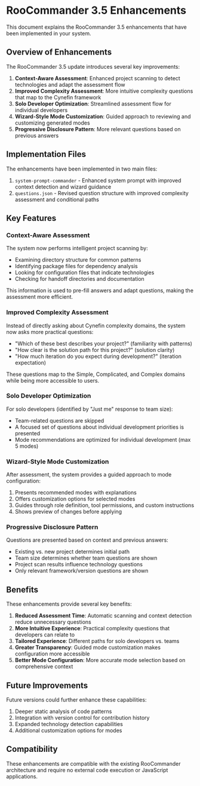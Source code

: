 # RooCommander 3.5 Enhancements

This document explains the RooCommander 3.5 enhancements that have been implemented in your system.

## Overview of Enhancements

The RooCommander 3.5 update introduces several key improvements:

1. **Context-Aware Assessment**: Enhanced project scanning to detect technologies and adapt the assessment flow
2. **Improved Complexity Assessment**: More intuitive complexity questions that map to the Cynefin framework
3. **Solo Developer Optimization**: Streamlined assessment flow for individual developers
4. **Wizard-Style Mode Customization**: Guided approach to reviewing and customizing generated modes
5. **Progressive Disclosure Pattern**: More relevant questions based on previous answers

## Implementation Files

The enhancements have been implemented in two main files:

1. `system-prompt-commander` - Enhanced system prompt with improved context detection and wizard guidance
2. `questions.json` - Revised question structure with improved complexity assessment and conditional paths

## Key Features

### Context-Aware Assessment

The system now performs intelligent project scanning by:

- Examining directory structure for common patterns
- Identifying package files for dependency analysis
- Looking for configuration files that indicate technologies
- Checking for handoff directories and documentation

This information is used to pre-fill answers and adapt questions, making the assessment more efficient.

### Improved Complexity Assessment

Instead of directly asking about Cynefin complexity domains, the system now asks more practical questions:

- "Which of these best describes your project?" (familiarity with patterns)
- "How clear is the solution path for this project?" (solution clarity)
- "How much iteration do you expect during development?" (iteration expectation)

These questions map to the Simple, Complicated, and Complex domains while being more accessible to users.

### Solo Developer Optimization

For solo developers (identified by "Just me" response to team size):

- Team-related questions are skipped
- A focused set of questions about individual development priorities is presented
- Mode recommendations are optimized for individual development (max 5 modes)

### Wizard-Style Mode Customization

After assessment, the system provides a guided approach to mode configuration:

1. Presents recommended modes with explanations
2. Offers customization options for selected modes
3. Guides through role definition, tool permissions, and custom instructions
4. Shows preview of changes before applying

### Progressive Disclosure Pattern

Questions are presented based on context and previous answers:

- Existing vs. new project determines initial path
- Team size determines whether team questions are shown
- Project scan results influence technology questions
- Only relevant framework/version questions are shown

## Benefits

These enhancements provide several key benefits:

1. **Reduced Assessment Time**: Automatic scanning and context detection reduce unnecessary questions
2. **More Intuitive Experience**: Practical complexity questions that developers can relate to
3. **Tailored Experience**: Different paths for solo developers vs. teams
4. **Greater Transparency**: Guided mode customization makes configuration more accessible
5. **Better Mode Configuration**: More accurate mode selection based on comprehensive context

## Future Improvements

Future versions could further enhance these capabilities:

1. Deeper static analysis of code patterns
2. Integration with version control for contribution history
3. Expanded technology detection capabilities
4. Additional customization options for modes

## Compatibility

These enhancements are compatible with the existing RooCommander architecture and require no external code execution or JavaScript applications.